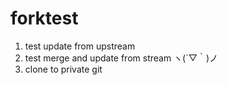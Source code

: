 # forktest

1. test update from upstream
2. test merge and update from stream ヽ(´▽｀)ノ 
3. clone to private git
